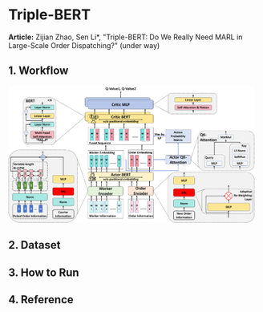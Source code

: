 # Triple-BERT

**Article:** Zijian Zhao, Sen Li*, "Triple-BERT: Do We Really Need MARL in Large-Scale Order Dispatching?" (under way)



## 1. Workflow



<img src="./img/AC-BERT.png" style="zoom:48%;" />





## 2. Dataset



## 3. How to Run



## 4. Reference